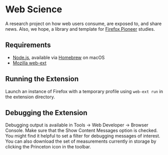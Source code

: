 # Web Science
A research project on how web users consume, are exposed to, and share news. Also, we hope, a library and template for [Firefox Pioneer](https://support.mozilla.org/en-US/kb/about-firefox-pioneer) studies.

## Requirements
* [Node.js](https://nodejs.org/en/), available via [Homebrew](https://brew.sh/) on macOS
* [Mozilla web-ext](https://extensionworkshop.com/documentation/develop/getting-started-with-web-ext/)

## Running the Extension
Launch an instance of Firefox with a temporary profile using `web-ext run` in the extension directory.

## Debugging the Extension
Debugging output is available in Tools → Web Developer → Browser Console. Make sure that the Show Content Messages option is checked. You might find it helpful to set a filter for debugging messages of interest. You can also download the set of measurements currently in storage by clicking the Princeton icon in the toolbar.
